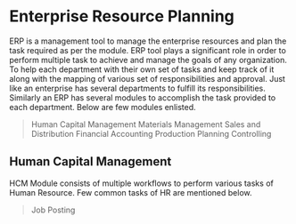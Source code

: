  # Enterprise Resource Planning

ERP is a management tool to manage the enterprise resources and plan the task required as per the module. 
ERP tool plays a significant role in order to perform multiple task to achieve and manage the goals of any organization.
To help each department with their own set of tasks and keep track of it along with the mapping of various set of responsibilities and approval.
Just like an enterprise has several departments to fulfill its responsibilities. Similarly an ERP has several modules to accomplish the task provided to each department.
Below are few modules enlisted.

 > Human Capital Management
 > Materials Management
 > Sales and Distribution
 > Financial Accounting
 > Production Planning
 > Controlling 


## Human Capital Management

HCM Module consists of multiple workflows to perform various tasks of Human Resource. Few common tasks of HR are mentioned below.

 > Job Posting
